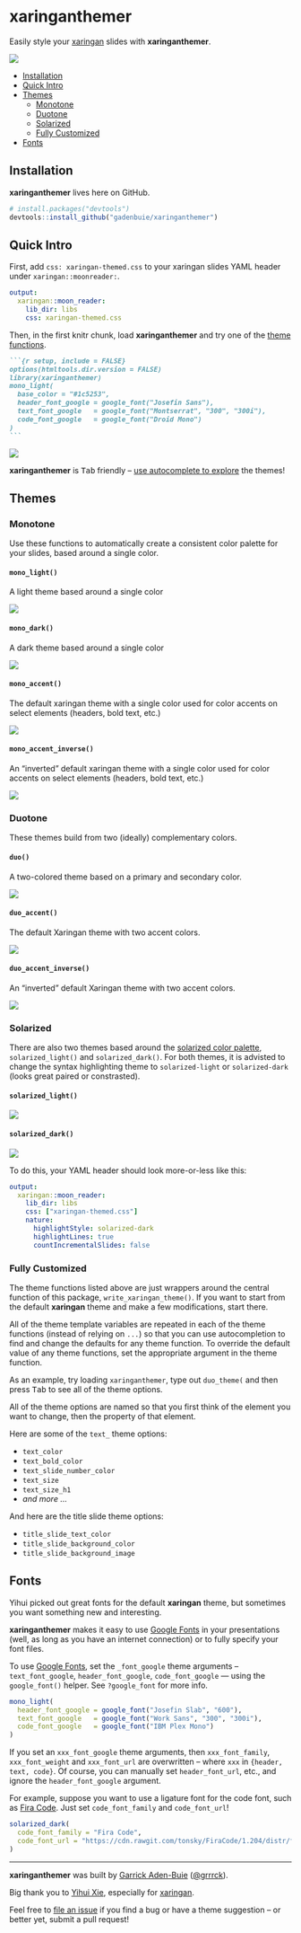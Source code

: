 
<!-- README.md is generated from README.Rmd. Please edit that file -->

# xaringanthemer

Easily style your [xaringan](https://github.com/yihui/xaringan) slides
with **xaringanthemer**.

![](docs/examples.gif)

  - [Installation](#installation)
  - [Quick Intro](#quick-intro)
  - [Themes](#themes)
      - [Monotone](#monotone)
      - [Duotone](#duotone)
      - [Solarized](#solarized)
      - [Fully Customized](#fully-customized)
  - [Fonts](#fonts)

## Installation

**xaringanthemer** lives here on GitHub.

``` r
# install.packages("devtools")
devtools::install_github("gadenbuie/xaringanthemer")
```

## Quick Intro

First, add `css: xaringan-themed.css` to your xaringan slides YAML
header under `xaringan::moonreader:`.

``` yaml
output:
  xaringan::moon_reader:
    lib_dir: libs
    css: xaringan-themed.css
```

Then, in the first knitr chunk, load **xaringanthemer** and try one of
the [theme functions](#themes).

```` markdown
```{r setup, include = FALSE}
options(htmltools.dir.version = FALSE)
library(xaringanthemer)
mono_light(
  base_color = "#1c5253",
  header_font_google = google_font("Josefin Sans"),
  text_font_google   = google_font("Montserrat", "300", "300i"),
  code_font_google   = google_font("Droid Mono")
)
```
````

![](docs/example_mono_light_1c5253.png)

**xaringanthemer** is <kbd>Tab</kbd> friendly – [use autocomplete to
explore](#fully-customized) the themes\!

## Themes

### Monotone

Use these functions to automatically create a consistent color palette
for your slides, based around a single color.

#### `mono_light()`

A light theme based around a single color

![](docs/example_mono_light.png)

#### `mono_dark()`

A dark theme based around a single color

![](docs/example_mono_dark.png)

#### `mono_accent()`

The default xaringan theme with a single color used for color accents on
select elements (headers, bold text, etc.)

![](docs/example_mono_accent.png)

#### `mono_accent_inverse()`

An “inverted” default xaringan theme with a single color used for color
accents on select elements (headers, bold text, etc.)

![](docs/example_mono_accent_inverse.png)

### Duotone

These themes build from two (ideally) complementary colors.

#### `duo()`

A two-colored theme based on a primary and secondary color.

![](docs/example_duo.png)

#### `duo_accent()`

The default Xaringan theme with two accent colors.

![](docs/example_duo_accent.png)

#### `duo_accent_inverse()`

An “inverted” default Xaringan theme with two accent colors.

![](docs/example_duo_accent_inverse.png)

### Solarized

There are also two themes based around the [solarized color
palette](http://ethanschoonover.com/solarized), `solarized_light()` and
`solarized_dark()`. For both themes, it is advisted to change the syntax
highlighting theme to `solarized-light` or `solarized-dark` (looks great
paired or constrasted).

#### `solarized_light()`

![](docs/example_solarized_light.png)

#### `solarized_dark()`

![](docs/example_solarized_dark.png)

To do this, your YAML header should look more-or-less like this:

``` yaml
output:
  xaringan::moon_reader:
    lib_dir: libs
    css: ["xaringan-themed.css"]
    nature:
      highlightStyle: solarized-dark
      highlightLines: true
      countIncrementalSlides: false
```

### Fully Customized

The theme functions listed above are just wrappers around the central
function of this package, `write_xaringan_theme()`. If you want to start
from the default **xaringan** theme and make a few modifications, start
there.

All of the theme template variables are repeated in each of the theme
functions (instead of relying on `...`) so that you can use
autocompletion to find and change the defaults for any theme function.
To override the default value of any theme functions, set the
appropriate argument in the theme function.

As an example, try loading `xaringanthemer`, type out `duo_theme(` and
then press <kbd>Tab</kbd> to see all of the theme options.

All of the theme options are named so that you first think of the
element you want to change, then the property of that element.

Here are some of the `text_` theme options:

  - `text_color`
  - `text_bold_color`
  - `text_slide_number_color`
  - `text_size`
  - `text_size_h1`
  - *and more …*

And here are the title slide theme options:

  - `title_slide_text_color`
  - `title_slide_background_color`
  - `title_slide_background_image`

## Fonts

Yihui picked out great fonts for the default **xaringan** theme, but
sometimes you want something new and interesting.

**xaringanthemer** makes it easy to use [Google
Fonts](https://fonts.google.com) in your presentations (well, as long as
you have an internet connection) or to fully specify your font files.

To use [Google Fonts](https://fonts.google.com), set the `_font_google`
theme arguments – `text_font_google`, `header_font_google`,
`code_font_google` — using the `google_font()` helper. See
`?google_font` for more info.

``` r
mono_light(
  header_font_google = google_font("Josefin Slab", "600"),
  text_font_google   = google_font("Work Sans", "300", "300i"),
  code_font_google   = google_font("IBM Plex Mono")
)
```

If you set an `xxx_font_google` theme arguments, then `xxx_font_family`,
`xxx_font_weight` and `xxx_font_url` are overwritten – where `xxx` in
`{header, text, code}`. Of course, you can manually set
`header_font_url`, etc., and ignore the `header_font_google` argument.

For example, suppose you want to use a ligature font for the code font,
such as [Fira Code](https://github.com/yihui/xaringan/issues/83). Just
set `code_font_family` and `code_font_url`\!

``` r
solarized_dark(
  code_font_family = "Fira Code",
  code_font_url = "https://cdn.rawgit.com/tonsky/FiraCode/1.204/distr/fira_code.css"
)
```

-----

**xaringanthemer** was built by [Garrick
Aden-Buie](https://www.garrickadenbuie.com)
([@grrrck](https://twitter.com/grrrck)).

Big thank you to [Yihui Xie](https://yihui.name), especially for
[xaringan](https://github.com/yihui/xaringan).

Feel free to [file an
issue](https://github.com/gadenbuie/xaringanthemer/issues) if you find a
bug or have a theme suggestion – or better yet, submit a pull request\!
